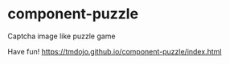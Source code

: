 # component-puzzle
Captcha image like puzzle game

Have fun!
https://tmdojo.github.io/component-puzzle/index.html
